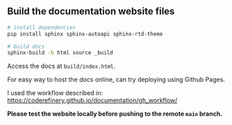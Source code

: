 ## Build the documentation website files

```sh
# install dependencies
pip install sphinx sphinx-autoapi sphinx-rtd-theme

# build docs
sphinx-build -b html source _build 
```

Access the docs at `build/index.html`.

For easy way to host the docs online, can try deploying using Github Pages.

I used the workflow described in: https://coderefinery.github.io/documentation/gh_workflow/

**Please test the website locally before pushing to the remote `main` branch.**